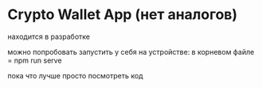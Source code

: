 # Crypto Wallet App (нет аналогов)

находится в разработке

можно попробовать запустить у себя на устройстве: в корневом файле = npm run serve

пока что лучше просто посмотреть код